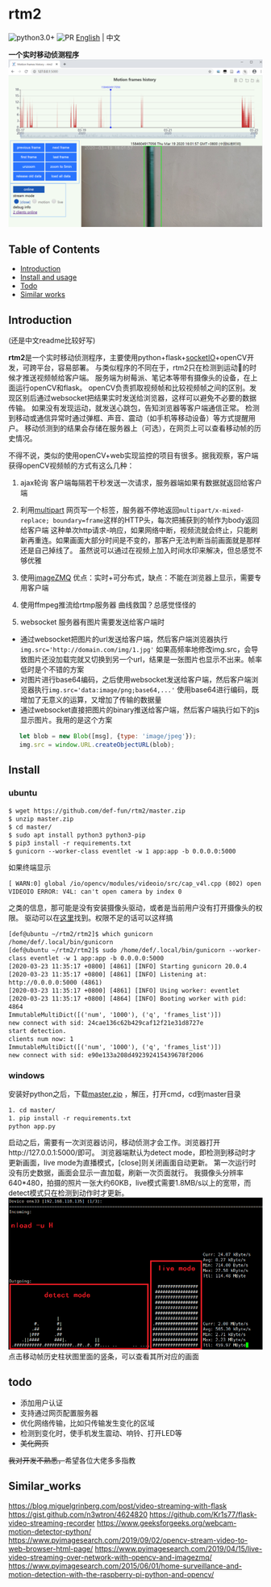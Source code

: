 # rtm2

![python3.0+](https://img.shields.io/badge/python-3.0+-blue)
![PR](https://img.shields.io/badge/PRs-welcome-brightgreen)
[English](README.md) | 中文

**一个实时移动侦测程序**
![screenshot](doc/chart_page.PNG)

## Table of Contents
- [Introduction](#Introduction)
- [Install and usage](#Install)
- [Todo](#Todo)
- [Similar works](#Similar_works)

## Introduction
(还是中文readme比较好写)

**rtm2**是一个实时移动侦测程序，主要使用python+flask+[socketIO](https://socket.io/)+openCV开发，可跨平台，容易部署。
与类似程序的不同在于，rtm2只在检测到运动🏃的时候才推送视频帧给客户端。
服务端为树莓派、笔记本等带有摄像头的设备，在上面运行openCV和flask。
openCV负责抓取视频帧和比较视频帧之间的区别。发现区别后通过websocket把结果实时发送给浏览器，这样可以避免不必要的数据传输。
如果没有发现运动，就发送心跳包，告知浏览器等客户端通信正常。
检测到移动或通信异常时通过弹框、声音、震动（如手机等移动设备）等方式提醒用户。
移动侦测到的结果会存储在服务器上（可选），在网页上可以查看移动帧的历史情况。

不得不说，类似的使用openCV+web实现监控的项目有很多。据我观察，客户端获得openCV视频帧的方式有这么几种：
 1. ajax轮询
客户端每隔若干秒发送一次请求，服务器端如果有数据就返回给客户端

 2. 利用[multipart](https://www.w3.org/Protocols/rfc1341/7_2_Multipart.html)
网页写一个<img>标签，服务器不停地返回`multipart/x-mixed-replace; boundary=frame`这样的HTTP头，每次把捕获到的帧作为body返回给客户端
这种单次http请求-响应，如果网络中断，视频流就会终止，只能刷新再重连。如果画面大部分时间是不变的，那客户无法判断当前画面就是那样还是自己掉线了。
虽然说可以通过在视频上加入时间水印来解决，但总感觉不够优雅

 3. 使用[imageZMQ](https://github.com/jeffbass/imagezmq)
优点：实时+可分布式，缺点：不能在浏览器上显示，需要专用客户端

 4. 使用ffmpeg推流给rtmp服务器
  曲线救国？总感觉怪怪的
  
 5. websocket
服务器有图片需要发送给客户端时
 + 通过websocket把图片的url发送给客户端，然后客户端浏览器执行`img.src='http://domain.com/img/1.jpg'`
   如果高频率地修改img.src，会导致图片还没加载完就又切换到另一个url，结果是一张图片也显示不出来。帧率低时是个不错的方案
 + 对图片进行base64编码，之后使用websocket发送给客户端，然后客户端浏览器执行`img.src='data:image/png;base64,...'`
   使用base64进行编码，既增加了无意义的运算，又增加了传输的数据量
 + 通过websocket直接把图片的binary推送给客户端，然后客户端执行如下的js显示图片。我用的是这个方案
 ```js
    let blob = new Blob([msg], {type: 'image/jpeg'});
    img.src = window.URL.createObjectURL(blob);
 ```

## Install
### ubuntu
```shell script
$ wget https://github.com/def-fun/rtm2/master.zip
$ unzip master.zip
$ cd master/
$ sudo apt install python3 python3-pip
$ pip3 install -r requirements.txt
$ gunicorn --worker-class eventlet -w 1 app:app -b 0.0.0.0:5000
```
如果终端显示
```
[ WARN:0] global /io/opencv/modules/videoio/src/cap_v4l.cpp (802) open VIDEOIO ERROR: V4L: can't open camera by index 0
```
之类的信息，那可能是没有安装摄像头驱动，或者是当前用户没有打开摄像头的权限。
驱动可以在[这里](http://www.ideasonboard.org/uvc/)找到。权限不足的话可以这样搞
```shell script
[def@ubuntu ~/rtm2/rtm2]$ which gunicorn 
/home/def/.local/bin/gunicorn
[def@ubuntu ~/rtm2/rtm2]$ sudo /home/def/.local/bin/gunicorn --worker-class eventlet -w 1 app:app -b 0.0.0.0:5000
[2020-03-23 11:35:17 +0800] [4861] [INFO] Starting gunicorn 20.0.4
[2020-03-23 11:35:17 +0800] [4861] [INFO] Listening at: http://0.0.0.0:5000 (4861)
[2020-03-23 11:35:17 +0800] [4861] [INFO] Using worker: eventlet
[2020-03-23 11:35:17 +0800] [4864] [INFO] Booting worker with pid: 4864
ImmutableMultiDict([('num', '1000'), ('q', 'frames_list')])
new connect with sid: 24cae136c62b429caf12f21e31d8727e
start detection.
clients num now: 1
ImmutableMultiDict([('num', '1000'), ('q', 'frames_list')])
new connect with sid: e90e133a208d492392415439678f2006
```

### windows
安装好python之后，下载[master.zip](https://github.com/def-fun/rtm2/master.zip) ，解压，打开cmd，cd到master目录
```
1. cd master/
1. pip install -r requirements.txt
python app.py
```

启动之后，需要有一次浏览器访问，移动侦测才会工作。浏览器打开http://127.0.0.1:5000/即可。
浏览器端默认为detect mode，即检测到移动时才更新画面，live mode为直播模式，[close]则关闭画面自动更新。
第一次运行时没有历史数据，画面会显示一直加载，刷新一次页面就行。
我摄像头分辨率640*480，拍摄的照片一张大约60KB，live模式需要1.8MB/s以上的宽带，而detect模式只在检测到动作时才更新。
![detect_mode_vs_live_mode](doc/detect_mode_vs_live_mode.PNG)
点击移动帧历史柱状图里面的竖条，可以查看其所对应的画面

## todo
+ 添加用户认证
+ 支持通过网页配置服务器
+ 优化网络传输，比如只传输发生变化的区域
+ 检测到变化时，使手机发生震动、响铃、打开LED等
+ ~~美化网页~~

~~我对开发不熟悉，~~希望各位大佬多多指教


## Similar_works
https://blog.miguelgrinberg.com/post/video-streaming-with-flask
https://gist.github.com/n3wtron/4624820 
https://github.com/Kr1s77/flask-video-streaming-recorder 
https://www.geeksforgeeks.org/webcam-motion-detector-python/ 
https://www.pyimagesearch.com/2019/09/02/opencv-stream-video-to-web-browser-html-page/ 
https://www.pyimagesearch.com/2019/04/15/live-video-streaming-over-network-with-opencv-and-imagezmq/
https://www.pyimagesearch.com/2015/06/01/home-surveillance-and-motion-detection-with-the-raspberry-pi-python-and-opencv/ 

